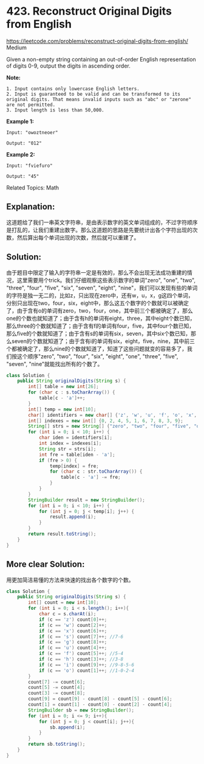 # 423. Reconstruct Original Digits from English
<https://leetcode.com/problems/reconstruct-original-digits-from-english/>
Medium

Given a non-empty string containing an out-of-order English representation of digits 0-9, output the digits in ascending order.

**Note:**

    1. Input contains only lowercase English letters.
    2. Input is guaranteed to be valid and can be transformed to its original digits. That means invalid inputs such as "abc" or "zerone" are not permitted.
    3. Input length is less than 50,000.

**Example 1:**

    Input: "owoztneoer"

    Output: "012"

**Example 2:**

    Input: "fviefuro"

    Output: "45"

Related Topics: Math

## Explanation: 

这道题给了我们一串英文字符串，是由表示数字的英文单词组成的，不过字符顺序是打乱的，让我们重建出数字。那么这道题的思路是先要统计出各个字符出现的次数，然后算出每个单词出现的次数，然后就可以重建了。



## Solution: 

由于题目中限定了输入的字符串一定是有效的，那么不会出现无法成功重建的情况，这里需要用个trick。我们仔细观察这些表示数字的单词"zero", "one", "two", "three", "four", "five", "six", "seven", "eight", "nine"，我们可以发现有些的单词的字符是独一无二的，比如z，只出现在zero中，还有w，u，x，g这四个单词，分别只出现在two，four，six，eight中，那么这五个数字的个数就可以被确定了，由于含有o的单词有zero，two，four，one，其中前三个都被确定了，那么one的个数也就知道了；由于含有h的单词有eight，three，其中eight个数已知，那么three的个数就知道了；由于含有f的单词有four，five，其中four个数已知，那么five的个数就知道了；由于含有s的单词有six，seven，其中six个数已知，那么seven的个数就知道了；由于含有i的单词有six，eight，five，nine，其中前三个都被确定了，那么nine的个数就知道了，知道了这些问题就变的容易多了，我们按这个顺序"zero", "two", "four", "six", "eight", "one", "three", "five", "seven", "nine"就能找出所有的个数了。

```java
class Solution {
    public String originalDigits(String s) {
        int[] table = new int[26];
        for (char c : s.toCharArray()) {
            table[c - 'a']++;
        }
        int[] temp = new int[10];
        char[] identifiers = new char[] {'z', 'w', 'u', 'f', 'o', 'x', 's', 'g', 't', 'i'};
        int[] indexes = new int[] {0, 2, 4, 5, 1, 6, 7, 8, 3, 9};
        String[] strs = new String[] {"zero", "two", "four", "five", "one", "six", "seven", "eight", "three", "nine"};
        for (int i = 0; i < 10; i++) {
            char iden = identifiers[i];
            int index = indexes[i];
            String str = strs[i];
            int fre = table[iden - 'a'];
            if (fre > 0) {
                temp[index] = fre;
                for (char c : str.toCharArray()) {
                    table[c - 'a'] -= fre;
                }
            }
        }
        StringBuilder result = new StringBuilder();
        for (int i = 0; i < 10; i++) {
            for (int j = 0; j < temp[i]; j++) {
                result.append(i);
            }
        }
        return result.toString();
    }
}
```

## More clear Solution: 

用更加简洁易懂的方法来快速的找出各个数字的个数。

```java
class Solution {
    public String originalDigits(String s) {
        int[] count = new int[10];
        for (int i = 0; i < s.length(); i++){
            char c = s.charAt(i);
            if (c == 'z') count[0]++;
            if (c == 'w') count[2]++;
            if (c == 'x') count[6]++;
            if (c == 's') count[7]++; //7-6
            if (c == 'g') count[8]++;
            if (c == 'u') count[4]++; 
            if (c == 'f') count[5]++; //5-4
            if (c == 'h') count[3]++; //3-8
            if (c == 'i') count[9]++; //9-8-5-6
            if (c == 'o') count[1]++; //1-0-2-4
        }
        count[7] -= count[6];
        count[5] -= count[4];
        count[3] -= count[8];
        count[9] = count[9] - count[8] - count[5] - count[6];
        count[1] = count[1] - count[0] - count[2] - count[4];
        StringBuilder sb = new StringBuilder();
        for (int i = 0; i <= 9; i++){
            for (int j = 0; j < count[i]; j++){
                sb.append(i);
            }
        }
        return sb.toString();
    }
}
```